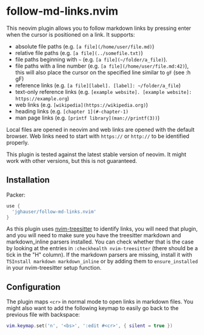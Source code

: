 # follow-md-links.nvim

This neovim plugin allows you to follow markdown links by pressing enter when the cursor is positioned on a link. It supports:

- absolute file paths (e.g. `[a file](/home/user/file.md)`)
- relative file paths (e.g. `[a file](../somefile.txt)`)
- file paths beginning with `~` (e.g. `[a file](~/folder/a_file)`).
- file paths with a line number (e.g. `[a file](/home/user/file.md:42)`), this will also place the cursor on the specified line similar to `gF` (see :h gF)
- reference links (e.g. `[a file][label]. [label]: ~/folder/a_file`)
- text-only reference links (e.g. `[example website]. [example website]: https://example.org`)
- web links (e.g. `[wikipedia](https://wikipedia.org)`)
- heading links (e.g. `[chapter 1](#-chapter-1)`
- man page links (e.g. `[printf library](man://printf(3))`)

Local files are opened in neovim and web links are opened with the default browser. Web links need to start with `https://` or `http://` to be identified properly.

This plugin is tested against the latest stable version of neovim. It might work with other versions, but this is not guaranteed.

## Installation

Packer:

```lua
use {
  'jghauser/follow-md-links.nvim'
}
```

As this plugin uses [nvim-treesitter](https://github.com/nvim-treesitter/nvim-treesitter) to identify links, you will need that plugin, and you will need to make sure you have the treesitter markdown and markdown_inline parsers installed. You can check whether that is the case by looking at the entries in `:checkhealth nvim-treesitter` (there should be a tick in the "H" column). If the markdown parsers are missing, install it with `TSInstall markdown markdown_inline` or by adding them to `ensure_installed` in your nvim-treesitter setup function.

## Configuration

The plugin maps `<cr>` in normal mode to open links in markdown files. You might also want to add the following keymap to easily go back to the previous file with backspace:

```lua
vim.keymap.set('n', '<bs>', ':edit #<cr>', { silent = true })
```
